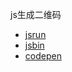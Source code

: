 js生成二维码

- [jsrun](http://jsrun.net/CWyKp/)
- [jsbin](https://output.jsbin.com/sacunit)
- [codepen](https://codepen.io/gzwawj/pen/JqZbBR)